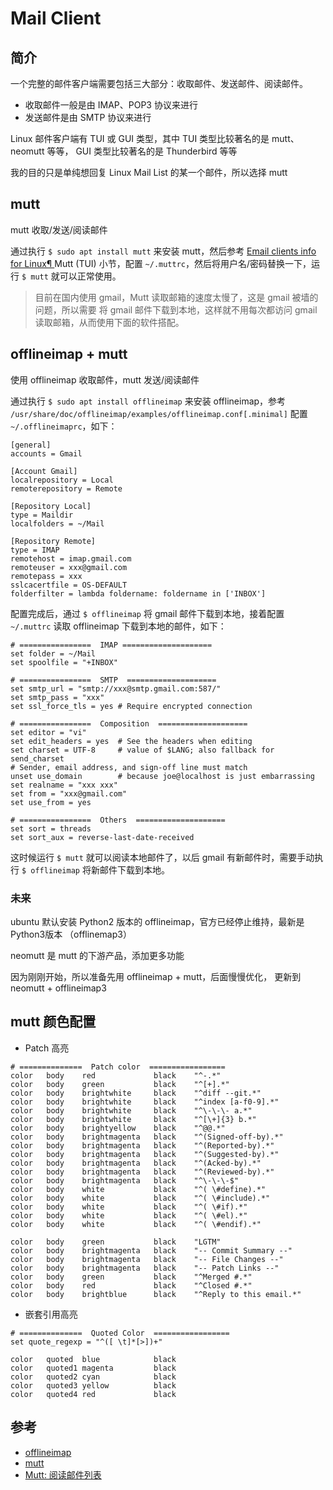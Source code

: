 # Mail Client

## 简介

一个完整的邮件客户端需要包括三大部分：收取邮件、发送邮件、阅读邮件。

* 收取邮件一般是由 IMAP、POP3 协议来进行
* 发送邮件是由 SMTP 协议来进行

Linux 邮件客户端有 TUI 或 GUI 类型，其中 TUI 类型比较著名的是 mutt、neomutt 等等，
GUI 类型比较著名的是 Thunderbird 等等

我的目的只是单纯想回复 Linux Mail List 的某一个邮件，所以选择 mutt

## mutt

mutt 收取/发送/阅读邮件

通过执行 `$ sudo apt install mutt` 来安装 mutt，然后参考
[Email clients info for Linux¶ ](https://www.kernel.org/doc/html/latest/process/email-clients.html)
Mutt (TUI) 小节，配置 `~/.muttrc`，然后将用户名/密码替换一下，运行 `$ mutt` 就可以正常使用。

> 目前在国内使用 gmail，Mutt 读取邮箱的速度太慢了，这是 gmail 被墙的问题，所以需要
将 gmail 邮件下载到本地，这样就不用每次都访问 gmail 读取邮箱，从而使用下面的软件搭配。

## offlineimap + mutt

使用 offlineimap 收取邮件，mutt 发送/阅读邮件

通过执行 `$ sudo apt install offlineimap` 来安装 offlineimap，参考
`/usr/share/doc/offlineimap/examples/offlineimap.conf[.minimal]` 配置
`~/.offlineimaprc`，如下：

```
[general]
accounts = Gmail

[Account Gmail]
localrepository = Local
remoterepository = Remote

[Repository Local]
type = Maildir
localfolders = ~/Mail

[Repository Remote]
type = IMAP
remotehost = imap.gmail.com
remoteuser = xxx@gmail.com
remotepass = xxx
sslcacertfile = OS-DEFAULT
folderfilter = lambda foldername: foldername in ['INBOX']
```

配置完成后，通过 `$ offlineimap` 将 gmail 邮件下载到本地，接着配置 `~/.muttrc` 读取
offlineimap 下载到本地的邮件，如下：

```
# ================  IMAP ====================
set folder = ~/Mail
set spoolfile = "+INBOX"

# ================  SMTP  ====================
set smtp_url = "smtp://xxx@smtp.gmail.com:587/"
set smtp_pass = "xxx"
set ssl_force_tls = yes # Require encrypted connection

# ================  Composition  ====================
set editor = "vi"
set edit_headers = yes  # See the headers when editing
set charset = UTF-8     # value of $LANG; also fallback for send_charset
# Sender, email address, and sign-off line must match
unset use_domain        # because joe@localhost is just embarrassing
set realname = "xxx xxx"
set from = "xxx@gmail.com"
set use_from = yes

# ================  Others  ====================
set sort = threads
set sort_aux = reverse-last-date-received
```

这时候运行 `$ mutt` 就可以阅读本地邮件了，以后 gmail 有新邮件时，需要手动执行
`$ offlineimap` 将新邮件下载到本地。

### 未来

ubuntu 默认安装 Python2 版本的 offlineimap，官方已经停止维持，最新是 Python3版本
（offlinemap3）

neomutt 是 mutt 的下游产品，添加更多功能

因为刚刚开始，所以准备先用 offlineimap + mutt，后面慢慢优化，
更新到 neomutt + offlineimap3

## mutt 颜色配置

* Patch 高亮

```
# ==============  Patch color  =================
color   body    red             black    "^-.*"
color   body    green           black    "^[+].*"
color   body    brightwhite     black    "^diff --git.*"
color   body    brightwhite     black    "^index [a-f0-9].*"
color   body    brightwhite     black    "^\-\-\- a.*"
color   body    brightwhite     black    "^[\+]{3} b.*"
color   body    brightyellow    black    "^@@.*"
color   body    brightmagenta   black    "^(Signed-off-by).*"
color   body    brightmagenta   black    "^(Reported-by).*"
color   body    brightmagenta   black    "^(Suggested-by).*"
color   body    brightmagenta   black    "^(Acked-by).*"
color   body    brightmagenta   black    "^(Reviewed-by).*"
color   body    brightmagenta   black    "^\-\-\-$"
color   body    white           black    "^( \#define).*"
color   body    white           black    "^( \#include).*"
color   body    white           black    "^( \#if).*"
color   body    white           black    "^( \#el).*"
color   body    white           black    "^( \#endif).*"

color   body    green           black    "LGTM"
color   body    brightmagenta   black    "-- Commit Summary --"
color   body    brightmagenta   black    "-- File Changes --"
color   body    brightmagenta   black    "-- Patch Links --"
color   body    green           black    "^Merged #.*"
color   body    red             black    "^Closed #.*"
color   body    brightblue      black    "^Reply to this email.*"
```

* 嵌套引用高亮

```
# ==============  Quoted Color  =================
set quote_regexp = "^([ \t]*[>])+"

color   quoted  blue            black
color   quoted1 magenta         black
color   quoted2 cyan            black
color   quoted3 yellow          black
color   quoted4 red             black
```

## 参考

* [offlineimap](http://www.offlineimap.org/about/)
* [mutt](http://www.mutt.org/doc/manual/)
* [Mutt: 阅读邮件列表](https://fancyseeker.github.io/2015/08/19/mutt/)
